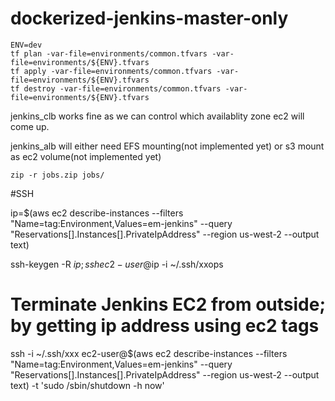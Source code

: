 # dockerized-jenkins-master-only

    ENV=dev
    tf plan -var-file=environments/common.tfvars -var-file=environments/${ENV}.tfvars
    tf apply -var-file=environments/common.tfvars -var-file=environments/${ENV}.tfvars
    tf destroy -var-file=environments/common.tfvars -var-file=environments/${ENV}.tfvars

jenkins_clb works fine as we can control which availablity zone ec2 will come up.

jenkins_alb will either need EFS mounting(not implemented yet) or s3 mount as ec2 volume(not implemented yet)


    zip -r jobs.zip jobs/
    

#SSH

ip=$(aws ec2 describe-instances --filters "Name=tag:Environment,Values=em-jenkins" --query "Reservations[].Instances[].PrivateIpAddress" --region us-west-2 --output text)

ssh-keygen -R $ip;ssh ec2-user@$ip -i ~/.ssh/xxops


# Terminate Jenkins EC2 from outside; by getting ip address using ec2 tags

ssh -i ~/.ssh/xxx ec2-user@$(aws ec2 describe-instances --filters "Name=tag:Environment,Values=em-jenkins" --query "Reservations[].Instances[].PrivateIpAddress" --region us-west-2 --output text)
 -t 'sudo /sbin/shutdown -h now'

    
    